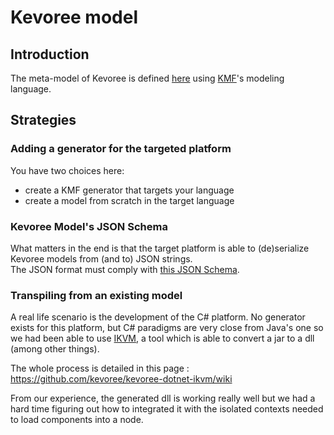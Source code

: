 # Kevoree model
## Introduction
The meta-model of Kevoree is defined  [here](https://github.com/dukeboard/kevoree/blob/master/kevoree-core/org.kevoree.model/metamodel/org.kevoree.mm)
using [KMF](http://kevoree.org/kmf/)'s modeling language.  


## Strategies
### Adding a generator for the targeted platform
You have two choices here:
 - create a KMF generator that targets your language
 - create a model from scratch in the target language

### Kevoree Model's JSON Schema
What matters in the end is that the target platform is able to (de)serialize Kevoree models from (and to) JSON strings.  
The JSON format must comply with [this JSON Schema]().

### Transpiling from an existing model
A real life scenario is the development of the C# platform.
No generator exists for this platform, but C# paradigms are very close from Java's one so we had been able to use [IKVM](http://www.ikvm.net/), a tool which is able to convert a jar to a dll (among other things).

The whole process is detailed in this page : https://github.com/kevoree/kevoree-dotnet-ikvm/wiki

From our experience, the generated dll is working really well but we had a hard time figuring out how to integrated it with the isolated contexts needed to load components into a node.
